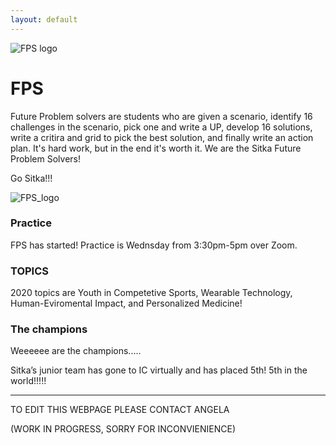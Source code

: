 ```yaml
---
layout: default
---
```


![FPS logo](https://user-images.githubusercontent.com/48270916/81138657-3eda5980-8f0f-11ea-8c50-4479f0e9a880.jpg)

# FPS

Future Problem solvers are students who are given a scenario, identify 16 challenges in the scenario, pick one and write a UP, develop 16 solutions, write a critira and grid to pick the best solution, and finally write an action plan. It's hard work, but in the end it's worth it. We are the Sitka Future Problem Solvers!

Go Sitka!!!

![FPS_logo](https://user-images.githubusercontent.com/48270916/81138764-9aa4e280-8f0f-11ea-81f2-d93614618976.png)

### Practice

FPS has started! Practice is Wednsday from 3:30pm-5pm over Zoom.

### TOPICS

2020 topics are Youth in Competetive Sports, Wearable Technology, Human-Eviromental Impact, and Personalized Medicine!

### The champions

Weeeeee are the champions.....

Sitka’s junior team has gone to IC virtually and has placed 5th! 5th in the world!!!!!

* * *
TO EDIT THIS WEBPAGE PLEASE CONTACT ANGELA

(WORK IN PROGRESS, SORRY FOR INCONVIENIENCE)
